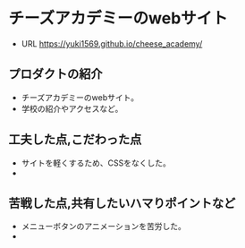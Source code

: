 # チーズアカデミーのwebサイト
- URL https://yuki1569.github.io/cheese_academy/

## プロダクトの紹介
- チーズアカデミーのwebサイト。
- 学校の紹介やアクセスなど。

## 工夫した点,こだわった点
- サイトを軽くするため、CSSをなくした。
- 

## 苦戦した点,共有したいハマりポイントなど
- メニューボタンのアニメーションを苦労した。
- 